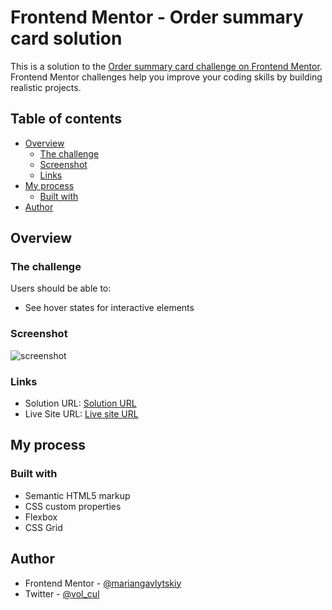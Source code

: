 # Frontend Mentor - Order summary card solution

This is a solution to the [Order summary card challenge on Frontend Mentor](https://www.frontendmentor.io/challenges/order-summary-component-QlPmajDUj). Frontend Mentor challenges help you improve your coding skills by building realistic projects.

## Table of contents

- [Overview](#overview)
  - [The challenge](#the-challenge)
  - [Screenshot](#screenshot)
  - [Links](#links)
- [My process](#my-process)
  - [Built with](#built-with)
- [Author](#author)

## Overview

### The challenge

Users should be able to:

- See hover states for interactive elements

### Screenshot

![screenshot](./screenshot/screenshot.png)

### Links

- Solution URL: [Solution URL](https://github.com/mariangavlytskiy/order-summary-component-main)
- Live Site URL: [Live site URL](https://mariangavlytskiy.github.io/order-summary-component-main/)

## My process

### Built with

- Semantic HTML5 markup
- CSS custom properties
- Flexbox
- CSS Grid

## Author

- Frontend Mentor - [@mariangavlytskiy](https://www.frontendmentor.io/profile/yourusername)
- Twitter - [@vol_cul](https://www.twitter.com/vol_cul)

